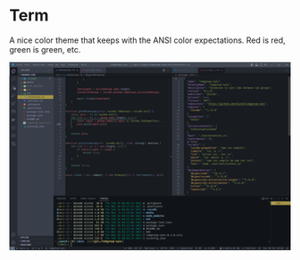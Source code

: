# Term

A nice color theme that keeps with the ANSI color expectations. Red is red, green is green, etc.

![screenshot](screenshot.png)
